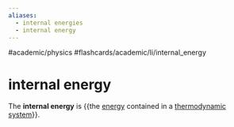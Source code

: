 ```yaml
---
aliases:
  - internal energies
  - internal energy
---
```


#academic/physics #flashcards/academic/Ii/internal_energy

# internal energy

The __internal energy__ is {{the [energy](energy.md) contained in a [thermodynamic system](thermodynamic%20system.md)}}. <!--SR:!2023-06-06,23,290-->
